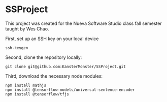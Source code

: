 # SSProject

This project was created for the Nueva Software Studio class fall semester taught by Wes Chao.

First, set up an SSH key on your local device
```
ssh-keygen
```

Second, clone the repository locally:

```
git clone git@github.com:KansterMonster/SSProject.git
```
Third, download the necessary node modules:

```
npm install mathjs
npm install @tensorflow-models/universal-sentence-encoder
npm install @tensorflow/tfjs
```
